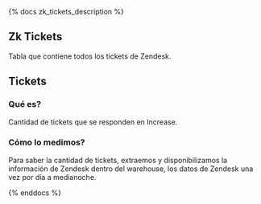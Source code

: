 {% docs zk_tickets_description %}
## Zk Tickets

Tabla que contiene todos los tickets de Zendesk.

## Tickets

### Qué es?

Cantidad de tickets que se responden en Increase.

### Cómo lo medimos?

Para saber la cantidad de tickets, extraemos y disponibilizamos la
información de Zendesk dentro del warehouse,  los datos de Zendesk una
vez por día a medianoche.

{% enddocs %}
